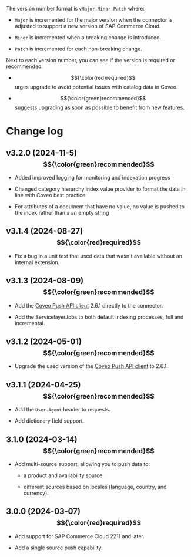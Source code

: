 The version number format is `vMajor.Minor.Patch` where:

- `Major` is incremented for the major version when the connector is adjusted to support a new version of SAP Commerce Cloud.

- `Minor` is incremented when a breaking change is introduced.

- `Patch` is incremented for each non-breaking change.

Next to each version number, you can see if the version is required or recommended.

* <span>$${\color{red}required}$$</span> urges upgrade to avoid potential issues with catalog data in Coveo.

* <span>$${\color{green}recommended}$$</span> suggests upgrading as soon as possible to benefit from new features.

# Change log

## v3.2.0 (2024-11-5) <sub>$${\color{green}recommended}$$</sub>

- Added improved logging for monitoring and indexation progress

- Changed category hierarchy index value provider to format the data in line with Coveo best practice

- For attributes of a document that have no value, no value is pushed to the index rather than a an empty string

## v3.1.4 (2024-08-27) <sub>$${\color{red}required}$$</sub>

- Fix a bug in a unit test that used data that wasn't available without an internal extension.


## v3.1.3 (2024-08-09) <sub>$${\color{green}recommended}$$</sub>

- Add the [Coveo Push API client](https://github.com/coveo/push-api-client.java) 2.6.1 directly to the connector.

- Add the ServicelayerJobs to both default indexing processes, full and incremental.


## v3.1.2 (2024-05-01) <sub>$${\color{green}recommended}$$</sub>

- Upgrade the used version of the [Coveo Push API client](https://github.com/coveo/push-api-client.java) to 2.6.1.

## v3.1.1 (2024-04-25) <sub>$${\color{green}recommended}$$</sub>

- Add the `User-Agent` header to requests.

- Add dictionary field support.


## 3.1.0 (2024-03-14) <sub>$${\color{green}recommended}$$</sub>

- Add multi-source support, allowing you to push data to:

   - a product and availability source.
   
   - different sources based on locales (language, country, and currency).

## 3.0.0 (2024-03-07) <sub>$${\color{red}required}$$</sub>

- Add support for SAP Commerce Cloud 2211 and later.

- Add a single source push capability.